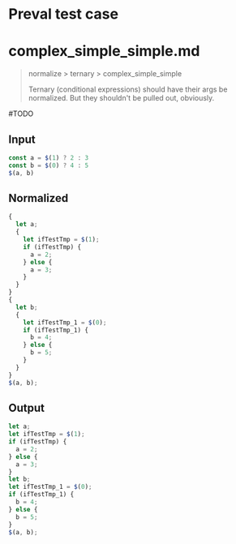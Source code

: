 # Preval test case

# complex_simple_simple.md

> normalize > ternary > complex_simple_simple
>
> Ternary (conditional expressions) should have their args be normalized. But they shouldn't be pulled out, obviously.

#TODO

## Input

`````js filename=intro
const a = $(1) ? 2 : 3
const b = $(0) ? 4 : 5
$(a, b)
`````

## Normalized

`````js filename=intro
{
  let a;
  {
    let ifTestTmp = $(1);
    if (ifTestTmp) {
      a = 2;
    } else {
      a = 3;
    }
  }
}
{
  let b;
  {
    let ifTestTmp_1 = $(0);
    if (ifTestTmp_1) {
      b = 4;
    } else {
      b = 5;
    }
  }
}
$(a, b);
`````

## Output

`````js filename=intro
let a;
let ifTestTmp = $(1);
if (ifTestTmp) {
  a = 2;
} else {
  a = 3;
}
let b;
let ifTestTmp_1 = $(0);
if (ifTestTmp_1) {
  b = 4;
} else {
  b = 5;
}
$(a, b);
`````
